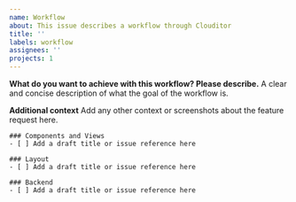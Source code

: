 ```yaml
---
name: Workflow
about: This issue describes a workflow through Clouditor
title: ''
labels: workflow
assignees: ''
projects: 1
---
```


**What do you want to achieve with this workflow? Please describe.**
A clear and concise description of what the goal of the workflow is. 

**Additional context**
Add any other context or screenshots about the feature request here.

```[tasklist]
### Components and Views
- [ ] Add a draft title or issue reference here
```

```[tasklist]
### Layout
- [ ] Add a draft title or issue reference here
```

```[tasklist]
### Backend
- [ ] Add a draft title or issue reference here
```
